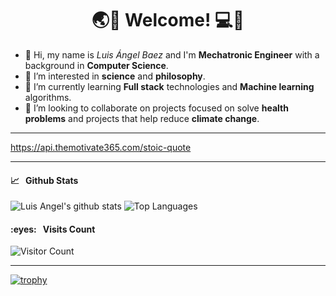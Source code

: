<h1 style="text-align:center"> 🌏🌲 Welcome! 💻📱 </h1>

<ul>
  <li>👋 Hi, my name is <em>Luis Ángel Baez</em> and I'm <strong>Mechatronic Engineer</strong> with a background in <strong>Computer Science</strong>.</li>
  <li> 👀 I’m interested in <strong>science</strong> and <strong>philosophy</strong>. </li>
  <li> 🌱 I’m currently learning <strong>Full stack</strong> technologies and <strong>Machine learning</strong> algorithms. </li>
  <li> 💞️ I’m looking to collaborate on projects focused on solve <strong>health problems</strong> and projects that help reduce <strong>climate change</strong>. </li>
</ul>
  
<hr>

https://api.themotivate365.com/stoic-quote

<hr>

<h4>📈&nbsp;&nbsp;&nbsp;Github Stats </h4>

![Luis Angel's github stats](https://github-readme-stats.vercel.app/api?username=LuisBaezN&show_icons=true&theme=tokyonight)
![Top Languages](https://github-readme-stats.vercel.app/api/top-langs/?username=LuisBaezN&show_icons=true&hide=Jupyter%20Notebook&theme=tokyonight&layout=compact)

<h4>:eyes:&nbsp;&nbsp;&nbsp;Visits Count</h4>

![Visitor Count](https://profile-counter.glitch.me/LuisBaezN/count.svg)
<hr>
  
[![trophy](https://github-profile-trophy.vercel.app/?username=LuisBaezN)](https://github.com/LuisBaezN/github-profile-trophy)

<!---
LuisBaezN/LuisBaezN is a ✨ special ✨ repository because its `README.md` (this file) appears on your GitHub profile.
You can click the Preview link to take a look at your changes.
--->
